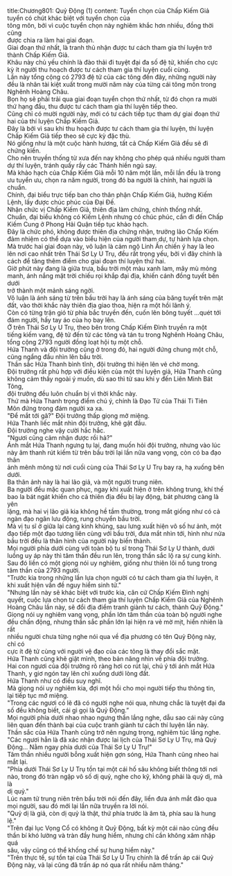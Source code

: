 title:Chương801: Quỷ Động (1)
content:
Tuyển chọn của Chấp Kiếm Giả tuyển có chút khác biệt với tuyển chọn của<br>tông môn, bởi vì cuộc tuyển chọn này nghiêm khắc hơn nhiều, đồng thời cũng<br>được chia ra làm hai giai đoạn.<br>Giai đoạn thứ nhất, là tranh thủ nhận được tư cách tham gia thí luyện trở<br>thành Chấp Kiếm Giả.<br>Khâu này chủ yếu chính là đào thải đi tuyệt đại đa số đệ tử, khiến cho cực<br>kỳ ít người thu hoạch được tư cách tham gia thí luyện cuối cùng.<br>Lần này tổng cộng có 2793 đệ tử của các tông đến đây, những người này<br>đều là nhân tài kiệt xuất trong mười năm này của từng cái tông môn trong<br>Nghênh Hoàng Châu.<br>Bọn họ sẽ phải trải qua giai đoạn tuyển chọn thứ nhất, từ đó chọn ra mười<br>thứ hạng đầu, thu được tư cách tham gia thí luyện tiếp theo.<br>Cũng chỉ có mười người này, mới có tư cách tiếp tục tham dự giai đoạn thứ<br>hai của thí luyện Chấp Kiếm Giả.<br>Đây là bởi vì sau khi thu hoạch được tư cách tham gia thí luyện, thí luyện<br>Chấp Kiếm Giả tiếp theo sẽ cực kỳ đặc thù.<br>Nó giống như là một cuộc hành hương, tất cả Chấp Kiếm Giả đều sẽ đi<br>chứng kiến.<br>Cho nên truyền thống từ xưa đến nay không cho phép quá nhiều người tham<br>dự thí luyện, tránh quấy rầy các Thánh hiền ngủ say.<br>Mà khảo hạch của Chấp Kiếm Giả mỗi 10 năm một lần, mỗi lần đều là trong<br>ưu tuyển ưu, chọn ra năm người, trong đó ba người là chính, hai người là chuẩn.<br>Chính, đại biểu trực tiếp ban cho thân phận Chấp Kiếm Giả, hưởng Kiếm<br>Lệnh, lấy được chúc phúc của Đại Đế.<br>Nhận chức vị Chấp Kiếm Giả, thiên địa làm chứng, chính thống nhất.<br>Chuẩn, đại biểu không có Kiếm Lệnh nhưng có chúc phúc, cần đi đến Chấp<br>Kiếm Cung ở Phong Hải Quận tiếp tục khảo hạch.<br>Đây là chức phó, không được thiên địa chứng nhận, trưởng lão Chấp Kiếm<br>đảm nhiệm có thể dựa vào biểu hiện của người tham dự, tự hành lựa chọn.<br>Mà trước hai giai đoạn này, vô luận là cảm ngộ Linh Ấn chiến ý hay là leo<br>lên nơi cao nhất trên Thái Sơ Ly U Trụ, đều rất trọng yếu, bởi vì đây chính là<br>cách để tăng thêm điểm cho giai đoạn thí luyện thứ hai.<br>Giờ phút này đang là giữa trưa, bầu trời một màu xanh lam, mây mù mỏng<br>manh, ánh nắng mặt trời chiếu rọi khắp đại địa, khiến cánh đồng tuyết bên dưới<br>trở thành một mảnh sáng ngời.<br>Vô luận là ánh sáng từ trên bầu trời hay là ánh sáng của băng tuyết trên mặt<br>đất, vào thời khắc này thiên địa giao thoa, hiện ra một hồi lãnh ý.<br>Còn có từng trận gió từ phía bắc truyền đến, cuốn lên bông tuyết …quét tới<br>đám người, hấy tay áo của họ bay lên.<br>Ở trên Thái Sơ Ly U Trụ, theo bên trong Chấp Kiếm Đình truyền ra một<br>tiếng kiếm vang, đệ tử đến từ các tông và tán tu trong Nghênh Hoàng Châu,<br>tổng cộng 2793 người đồng loạt hội tụ một chỗ.<br>Hứa Thanh và đội trưởng cũng ở trong đó, hai người đứng chung một chỗ,<br>cũng ngẩng đầu nhìn lên bầu trời.<br>Thần sắc Hứa Thanh bình tĩnh, đội trưởng thì hiện lên vẻ chờ mong.<br>Đội trưởng rất phù hợp với điều kiện của một thí luyện giả, Hứa Thanh cũng<br>không cảm thấy ngoài ý muốn, dù sao thì từ sau khi y đến Liên Minh Bát Tông,<br>đội trưởng đều luôn chuẩn bị vì thời khắc này.<br>Thứ mà Hứa Thanh trọng điểm chú ý, chính là Đạo Tử của Thái Ti Tiên<br>Môn đứng trong đám người xa xa.<br>"Để mắt tới gã?" Đội trưởng thấp giọng mở miệng.<br>Hứa Thanh liếc mắt nhìn đội trưởng, khẽ gật đầu.<br>Đội trưởng nghe vậy cười hắc hắc.<br>"Ngươi cũng cảm nhận được rồi hả?"<br>Ánh mắt Hứa Thanh ngưng tụ lại, đang muốn hỏi đội trưởng, nhưng vào lúc<br>này âm thanh rút kiếm từ trên bầu trời lại lần nữa vang vọng, còn có ba đạo thân<br>ảnh mênh mông từ nơi cuối cùng của Thái Sơ Ly U Trụ bay ra, hạ xuống bên<br>dưới.<br>Ba thân ảnh này là hai lão giả, và một người trung niên.<br>Ba người đều mặc quan phục, ngay khi xuất hiện ở trên không trung, khí thế<br>bao la bát ngát khiến cho cả thiên địa đều bị lay động, bát phương càng là yên<br>lặng, mà hai vị lão giả kia không hề tầm thường, trong mắt giống như có cả<br>ngàn đạo ngân lưu động, rung chuyển bầu trời.<br>Mà vị tu sĩ ở giữa lại càng kinh khủng, sau lưng xuất hiện vô số hư ảnh, một<br>đạo tiếp một đạo tương liên cùng với bầu trời, đưa mắt nhìn tới, hình như nửa<br>bầu trời đều là thân hình của người này biến thành.<br>Mọi người phía dưới cùng với toàn bộ tu sĩ trong Thái Sơ Ly U thành, dưới<br>luồng uy áp này thì tâm thần đều run lên, trong thần sắc lộ ra sự cung kính.<br>Sau đó liền có một giọng nói uy nghiêm, giống như thiên lôi nổ tung trong<br>tâm thần của 2793 người.<br>"Trước kia trong những lần lựa chọn người có tư cách tham gia thí luyện, ít<br>khi xuất hiện vấn đề nguy hiểm sinh tử."<br>"Nhưng lần này sẽ khác biệt với trước kia, căn cứ Chấp Kiếm Đình nghị<br>quyết, cuộc lựa chọn tư cách tham gia thí luyện Chấp Kiếm Giả của Nghênh<br>Hoàng Châu lần này, sẽ đổi địa điểm tranh giành tư cách, thành Quỷ Động."<br>Giọng nói uy nghiêm vang vọng, phần lớn tâm thần của toàn bộ người nghe<br>đều chấn động, nhưng thần sắc phần lớn lại hiện ra vẻ mờ mịt, hiển nhiên là rất<br>nhiều người chưa từng nghe nói qua về địa phương có tên Quỷ Động này, chỉ có<br>cực ít đệ tử cùng với người vệ đạo của các tông là thay đổi sắc mặt.<br>Hứa Thanh cũng khẽ giật mình, theo bản năng nhìn về phía đội trưởng.<br>Hai con ngươi của đội trưởng rõ ràng hơi co rút lại, chú ý tới ánh mắt Hứa<br>Thanh, y giơ ngón tay lên chỉ xuống dưới lòng đất.<br>Hứa Thanh như có điều suy nghĩ.<br>Mà giọng nói uy nghiêm kia, đợi một hồi cho mọi người tiếp thu thông tin,<br>lại tiếp tục mở miệng.<br>"Trong các ngươi có lẽ đã có người nghe nói qua, nhưng chắc là tuyệt đại đa<br>số đều không biết, cái gì gọi là Quỷ Động.”<br>Mọi người phía dưới nhao nhao ngưng thần lắng nghe, dẫu sao cái này cũng<br>liên quan đến thành bại của cuộc tranh giành tư cách thí luyện lần này.<br>Thần sắc của Hứa Thanh cũng trở nên ngưng trọng, nghiêm túc lắng nghe.<br>"Các ngươi hẳn là đã xác nhận được lai lịch của Thái Sơ Ly U Trụ, mà Quỷ<br>Động... Nằm ngay phía dưới của Thái Sơ Ly U Trụ!"<br>Tâm thần nhiều người bỗng xuất hiện gợn sóng, Hứa Thanh cũng nheo hai<br>mắt lại.<br>"Phía dưới Thái Sơ Ly U Trụ tồn tại một cái hố sâu không biết thông tới nơi<br>nào, trong đó tràn ngập vô số dị quỷ, nghe cho kỹ, không phải là quỷ dị, mà là<br>dị quỷ."<br>Lúc nam tử trung niên trên bầu trời nói đến đây, liền đưa ánh mắt đảo qua<br>mọi người, sau đó mới lại lần nữa truyền ra lời nói.<br>"Quỷ dị là giả, còn dị quỷ là thật, thứ phía trước là âm tà, phía sau là hung<br>lệ."<br>"Trên đại lục Vọng Cổ có không ít Quỷ Động, bất kỳ một cái nào cũng đều<br>thần bí khó lường và tràn đầy hung hiểm, nhưng chỉ cần không xâm nhập quá<br>sâu, vậy cũng có thể khống chế sự hung hiểm này."<br>"Trên thực tế, sự tồn tại của Thái Sơ Ly U Trụ chính là để trấn áp cái Quỷ<br>Động này, vả lại cũng đã trấn áp nó qua rất nhiều năm tháng."